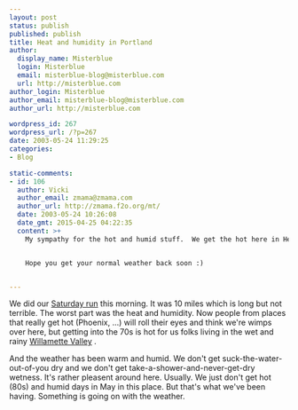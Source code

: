 ```yaml
---
layout: post
status: publish
published: publish
title: Heat and humidity in Portland
author:
  display_name: Misterblue
  login: Misterblue
  email: misterblue-blog@misterblue.com
  url: http://misterblue.com
author_login: Misterblue
author_email: misterblue-blog@misterblue.com
author_url: http://misterblue.com

wordpress_id: 267
wordpress_url: /?p=267
date: 2003-05-24 11:29:25
categories:
- Blog

static-comments:
- id: 106
  author: Vicki
  author_email: zmama@zmama.com
  author_url: http://zmama.f2o.org/mt/
  date: 2003-05-24 10:26:08
  date_gmt: 2015-04-25 04:22:35
  content: >+
    My sympathy for the hot and humid stuff.  We get the hot here in Hemet, CA, but not normally the humid.  I miss the your neck o' the woods (we lived in Washington for awhile) and all that green.


    Hope you get your normal weather back soon :)


---
```

<p>
We did our 
<a href="http://www.portlandfit.com">Saturday run</a>
this morning.
It was 10 miles which is long but not terrible.
The worst part was the heat and humidity.
Now people from places that really get hot (Phoenix, ...) will roll their eyes and think we're wimps over here, 
but getting into the 70s is  hot for us folks living in the wet and rainy 
<a href="http://www.ohwy.com/or/z/zwillvly.html">Willamette Valley</a>
.
</p>
<p>
And the weather has been warm and humid. 
We don't get suck-the-water-out-of-you dry and we don't get take-a-shower-and-never-get-dry wetness. 
It's rather pleasent around here.
Usually.
We just don't get hot (80s) and humid days in May in this place.
But that's what we've been having.
Something is going on with the weather.
</p>
